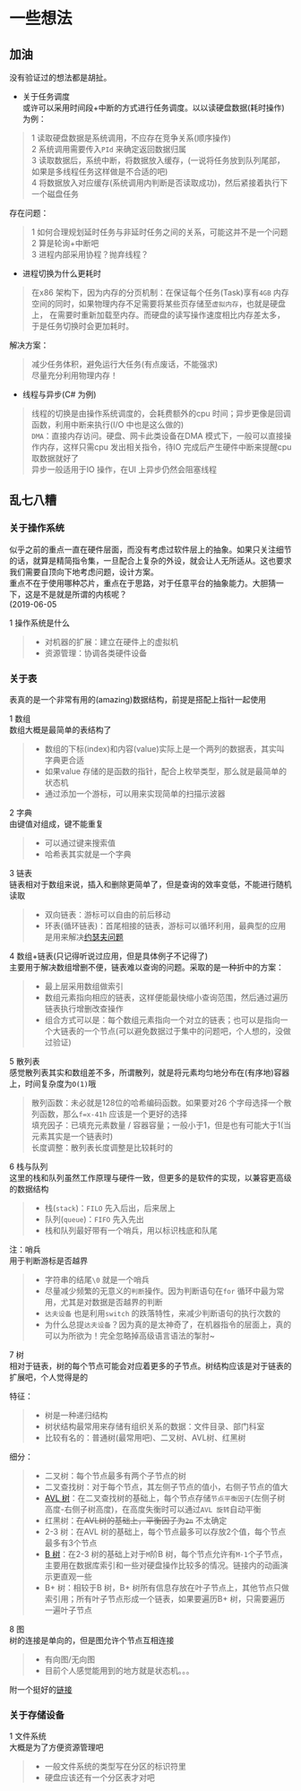 # 一些想法  

## 加油  

没有验证过的想法都是胡扯。

- 关于任务调度  
或许可以采用时间段+中断的方式进行任务调度。以以读硬盘数据(耗时操作)为例：  

> 1 读取硬盘数据是系统调用，不应存在竞争关系(顺序操作)  
> 2 系统调用需要传入`PId` 来确定返回数据归属  
> 3 读取数据后，系统中断，将数据放入缓存，(一说将任务放到队列尾部，如果是多线程任务这样做是不合适的吧)  
> 4 将数据放入对应缓存(系统调用内判断是否读取成功)，然后紧接着执行下一个磁盘任务  

存在问题：  
> 1 如何合理规划延时任务与非延时任务之间的关系，可能这并不是一个问题  
> 2 算是轮询+中断吧  
> 3 进程内部采用协程？抛弃线程？  

- 进程切换为什么更耗时  

> 在x86 架构下，因为内存的分页机制：在保证每个任务(Task)享有`4GB` 内存空间的同时，如果物理内存不足需要将某些页存储至`虚拟内存`，也就是硬盘上，
> 在需要时重新加载至内存。而硬盘的读写操作速度相比内存差太多，于是任务切换时会更加耗时。  

解决方案：
> 减少任务体积，避免运行大任务(有点废话，不能强求)  
> 尽量充分利用物理内存！

- 线程与异步(C# 为例)  

> 线程的切换是由操作系统调度的，会耗费额外的cpu 时间；异步更像是回调函数，利用中断来执行(I/O 中也是这么做的)  
> `DMA`：直接内存访问。硬盘、网卡此类设备在DMA 模式下，一般可以直接操作内存，这样只需cpu 发出相关指令，待IO 完成后产生硬件中断来提醒cpu 取数据就好了  
> 异步一般适用于IO 操作，在UI 上异步仍然会阻塞线程  

## 乱七八糟  

### 关于操作系统  

似乎之前的重点一直在硬件层面，而没有考虑过软件层上的抽象。如果只关注细节的话，就算是精简指令集，一旦配合上复杂的外设，就会让人无所适从。这也要求我们需要自顶向下地考虑问题，设计方案。  
重点不在于使用哪种芯片，重点在于思路，对于任意平台的抽象能力。大胆猜一下，这是不是就是所谓的内核呢？  
(2019-06-05  

1 操作系统是什么  

> - 对机器的扩展：建立在硬件上的虚拟机  
> - 资源管理：协调各类硬件设备

### 关于表  

表真的是一个非常有用的(amazing)数据结构，前提是搭配上指针一起使用  

1 数组  
数组大概是最简单的表结构了  

> - 数组的下标(index)和内容(value)实际上是一个两列的数据表，其实叫字典更合适  
> - 如果value 存储的是函数的指针，配合上枚举类型，那么就是最简单的状态机  
> - 通过添加一个游标，可以用来实现简单的扫描示波器  

2 字典  
由键值对组成，键不能重复  

> - 可以通过键来搜索值  
> - 哈希表其实就是一个字典  

3 链表  
链表相对于数组来说，插入和删除更简单了，但是查询的效率变低，不能进行随机读取  

> - 双向链表：游标可以自由的前后移动  
> - 环表(循环链表)：首尾相接的链表，游标可以循环利用，最典型的应用是用来解决[约瑟夫问题](https://baike.baidu.com/item/%E7%BA%A6%E7%91%9F%E5%A4%AB%E9%97%AE%E9%A2%98)  

4 数组+链表(只记得听说过应用，但是具体例子不记得了)  
主要用于解决数组增删不便，链表难以查询的问题。采取的是一种折中的方案：  

> - 最上层采用数组做索引  
> - 数组元素指向相应的链表，这样便能最快缩小查询范围，然后通过遍历链表执行增删改查操作  
> - 组合方式可以是：每个数组元素指向一个对立的链表；也可以是指向一个大链表的一个节点(可以避免数据过于集中的问题吧，个人想的，没做过验证)  

5 散列表  
感觉散列表其实和数组差不多，所谓散列，就是将元素均匀地分布在(有序地)容器上，时间复杂度为`O(1)`哦  

> 散列函数：未必就是128位的哈希编码函数。如果要对26 个字母选择一个散列函数，那么`f=x-41h` 应该是一个更好的选择  
> 填充因子：已填充元素数量 / 容器容量；一般小于1，但是也有可能大于1(当元素其实是一个链表时)  
> 长度调整：散列表长度调整是比较耗时的  

6 栈与队列  
这里的栈和队列虽然工作原理与硬件一致，但更多的是软件的实现，以兼容更高级的数据结构  

> - 栈(`stack`)：`FILO` 先入后出，后来居上  
> - 队列(`queue`)：`FIFO` 先入先出
> - 栈和队列最好带有一个哨兵，用以标识栈底和队尾  

注：哨兵  
用于判断游标是否越界

> - 字符串的结尾`\0` 就是一个哨兵
> - 尽量减少频繁的无意义的`判断`操作。因为判断语句在`for` 循环中最为常用，尤其是对数据是否越界的判断  
> - `达夫设备` 也是利用`switch` 的跌落特性，来减少判断语句的执行次数的  
> - 为什么总提`达夫设备`？因为真的是太神奇了，在机器指令的层面上，真的可以为所欲为！完全忽略掉高级语言语法的掣肘~

7 树  
相对于链表，树的每个节点可能会对应着更多的子节点。树结构应该是对于链表的扩展吧，个人觉得是的  

特征：  

> - 树是一种递归结构  
> - 树状结构最常用来存储有组织关系的数据：文件目录、部门科室  
> - 比较有名的：普通树(最常用吧)、二叉树、AVL树、红黑树

细分：  

> - 二叉树：每个节点最多有两个子节点的树  
> - 二叉查找树：对于每个节点，其左侧子节点的值小，右侧子节点的值大  
> - [AVL 树](https://www.cnblogs.com/idreamo/p/8308336.html)：在二叉查找树的基础上，每个节点存储`节点平衡因子`(左侧子树高度-右侧子树高度)，在高度失衡时可以通过`AVL 旋转`自动平衡  
> - 红黑树：~~在AVL树的基础上，平衡因子为`2n`~~ 不太确定  
> - 2-3 树：在AVL 树的基础上，每个节点最多可以存放2个值，每个节点最多有3个节点  
> - [B 树](https://www.cnblogs.com/yangecnu/p/Introduce-B-Tree-and-B-Plus-Tree.html)：在2-3 树的基础上对于`M`阶B 树，每个节点允许有`M-1`个子节点，主要用在数据库索引和一些对硬盘操作比较多的情况。链接内的动画演示更直观一些  
> - B+ 树：相较于B 树，B+ 树所有信息存放在叶子节点上，其他节点只做索引用；所有叶子节点形成一个链表，如果要遍历B+ 树，只需要遍历一遍叶子节点  



8 图  
树的连接是单向的，但是图允许个节点互相连接  

> - 有向图/无向图
> - 目前个人感觉能用到的地方就是状态机。。。  

附一个挺好的[链接](https://www.cnblogs.com/jingcaijueyan/p/9456072.html)

### 关于存储设备  

1 文件系统  
大概是为了方便资源管理吧  

> - 一般文件系统的类型写在分区的标识符里  
> - 硬盘应该还有一个分区表才对吧
